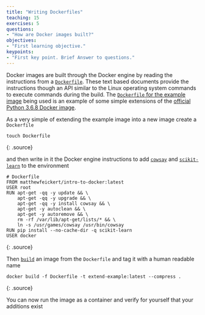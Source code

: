 ```yaml
---
title: "Writing Dockerfiles"
teaching: 15
exercises: 5
questions:
- "How are Docker images built?"
objectives:
- "First learning objective."
keypoints:
- "First key point. Brief Answer to questions."
---
```


Docker images are built through the Docker engine by reading the instructions from a [`Dockerfile`](https://docs.docker.com/engine/reference/builder/). These text based documents provide the instructions though an API similar to the Linux operating system commands to execute commands during the build. The [`Dockerfile` for the example image](https://github.com/matthewfeickert/Intro-to-Docker/blob/master/Dockerfile) being used is an example of some simple extensions of the [official Python 3.6.8 Docker image](https://hub.docker.com/_/python).

As a very simple of extending the example image into a new image create a `Dockerfile`

~~~
touch Dockerfile
~~~
{: .source}

and then write in it the Docker engine instructions to add [`cowsay`](https://packages.debian.org/jessie/cowsay) and [`scikit-learn`](https://scikit-learn.org) to the environment

~~~
# Dockerfile
FROM matthewfeickert/intro-to-docker:latest
USER root
RUN apt-get -qq -y update && \
    apt-get -qq -y upgrade && \
    apt-get -qq -y install cowsay && \
    apt-get -y autoclean && \
    apt-get -y autoremove && \
    rm -rf /var/lib/apt-get/lists/* && \
    ln -s /usr/games/cowsay /usr/bin/cowsay
RUN pip install --no-cache-dir -q scikit-learn
USER docker
~~~
{: .source}

Then [`build`](https://docs.docker.com/engine/reference/commandline/build/) an image from the `Dockerfile` and tag it with a human readable name

~~~
docker build -f Dockerfile -t extend-example:latest --compress .
~~~
{: .source}

You can now run the image as a container and verify for yourself that your additions exist
